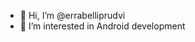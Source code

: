 - 👋 Hi, I’m @errabelliprudvi
- 👀 I’m interested in Android development 


<!---
errabelliprudvi/errabelliprudvi is a ✨ special ✨ repository because its `README.md` (this file) appears on your GitHub profile.
You can click the Preview link to take a look at your changes.
--->
